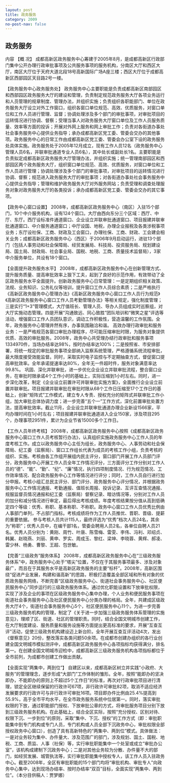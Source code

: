 ```yaml
---
layout: post
title: 政务服务
category: 2009
no-post-nav: false
---
```


##  政务服务

内容
【概  况】  成都高新区政务服务中心筹建于2005年8月，是成都高新区行政部门集中公开办理行政审批事项及公共服务事项的服务机构，分南区大厅和西区大厅，南区大厅位于天府大道北段18号高新国际广场A座三楼；西区大厅位于成都高新区西部园区天目路2号一楼。
 
【政务服务中心政务服务处】  政务服务中心主要职能是负责成都高新区南部园区和西部园区政务服务大厅的建设和管理，负责制定规范政务服务大厅各项业务运行和人员管理的规章制度、管理办法，并组织实施；负责组织各职能部门、单位在政务服务大厅设立对外工作窗口，组织各窗口单位规范、高效、优质服务，对窗口单位和工作人员进行管理、监督；协调处理涉及多个部门的审批事项，对审批项目的运转情况进行协调、督察；受理当事人对政务服务大厅窗口单位及工作人员服务质量、效率等方面的投诉；开展对外网上服务和网上审批工作；负责对各街道办事处社会事务服务中心提供业务指导；承办成都高新区党工委、管委会交办的其他事项。政务服务中心的日常工作由成都高新区党工委、管委会办公室下设的政务服务处具体实施。政务服务处于2005年12月成立，现有工作人员12名（政务服务中心管理人员6名，并联审批通道专业人员6名），其中处长或副处长1名。主要职能是负责拟定成都高新区政务服务大厅管理办法，并组织实施；统一管理南部园区和西部园区两个政务服务大厅，组织窗口单位规范、高效、优质服务，对窗口单位和工作人员进行管理；协调处理涉及多个部门的审批事项，对审批项目的运转情况进行协调、督察；规范进入政务服务大厅的审批事项；对各街道办事处社会事务服务中心提供业务指导；管理和维护政务服务大厅对外服务网站；负责受理和调查处理服务对象对政务服务大厅的各类投诉；承办成都高新区党工委、管委会交办的其它事项。
 
【政务中心窗口设置】  2008年，成都高新区政务服务中心（南区）入驻15个部门，10个中介服务机构，设有124个窗口。大厅由西向东分三个区域：西厅、中厅、东厅。西厅设标准件通道窗口、企业设立并联审批通道窗口、项目报建并联审批通道窗口、中介服务通道窗口；中厅设国、地税，办理企业报税及各类涉税事项业务；东厅设社保、工商、财政及工会窗口，办理社保、工商、财政、工会建会相关业务；成都高新区政务服务中心（西区）于2006年9月启动运行，进驻13个部门（包括人事劳动和社会保障局、经贸发展局、科技局、投资服务局、规划建设局、国土局、财政局、社会事业局、国税、地税、工商、质量技术监督局），3家中介服务单位，共设有18个窗口。
 
【全面提升政务服务水平】  2008年，成都高新区政务服务中心在创新管理方式、提升服务质量、提高审批效率上狠下工夫，起到了良好的示范作用，有效带动了全区政务服务水平全面提升。创新政务服务中心日常管理：一是定期组织相关政策、法规、业务知识、公务礼仪等培训，提升窗口工作人员综合素质；二是严格执行《高新区政务服务中心管理办法》《高新区政务服务中心窗口工作人员行为规范》《高新区政务服务中心窗口工作人员考勤管理办法》等相关规定，强化制度管理；三是实行“1+3”管理模式，大厅值班长、管理人员、导办人员组成实时巡察组，对大厅实施动态管理。四是开展“沟通致远、同心致胜”团队培训和“微笑之星”评选等活动，增强窗口工作人员团队意识，调动工作积极性，营造温馨的工作氛围。全年，政务服务中心管理井然有序，办事氛围融洽和谐。
高效办理行政审批和服务业务：一是严格规范各窗口审批办理程序，尽可能压缩审批时限，为服务对象提供优质、高效的审批服务。2008年，政务中心共受理办结行政审批和服务事项1334970件，当场办结率达98%，按时办结率达100%；二是按照省、市安排部署，将统一规定的审批服务事项全部纳入监察系统管理，严格遵循系统流程审批，最大限度接受效能监督。同时，采取实时电子监控与不定期抽查方式，督促窗口提高审批效率。全年承诺提速率达80%，全年无一件超时件，服务对象满意率达99.8%。
巩固、深化并联审批，进一步优化企业设立并联审批流程，整合窗口业务，在审批时限承诺4个工作小时的基础上，实际压缩到1小时左右。同时，进一步深化改革，制定《企业设立前置许可并联审批实施方案》，全面推行企业设立前置并联审批。项目报建并联审批在审批时限从68个工作日压缩至17个工作日的基础上，创新“矩阵式”工作模式，建立专人专责、授权充分的矩阵式并联审批工作小组，加大审批总体协调力度；进一步完善“五个一”工作方式，深化前置审批处置方法，提高审批效率。截止11月，企业设立并联审批通道办理企业新设1566家，平均办理时间在1小时左右；项目报建并联审批通道进入企业150家，涉及项目295个，办理事项2951件，累计为企业节省15000多个工作日。
 
【工作人员年终考核】  2008年，成都高新区政务服务中心按照《成都高新区政务服务中心窗口工作人员考核暂行办法》，认真组织实施政务服务中心工作人员的年度考核工作。成立以政务服务中心主任为组长，政务服务中心、人事劳动和社会保障局、纪工委（监察局）、窗口工作组长代表为成员的考核工作小组，负责考核的组织、实施。考核由各工作组开展组内民主评分，窗口部门开展工作人员部门评分，政务服务中心开展工作人员全年工作情况评分，三方面评分工作分别对工作人员的“德”、“能”、“勤”、“纪”、“廉”情况，执行四项制度情况、行为规范情况、工作效率情况、配合政务服务中心工作等情况进行评分；同时，工作人员自行进行加分申报。考核小组汇总民主评分、部门评分、政务服务中心评分情况，并根据政务服务中心工作情况通报、考勤通报、值班长周报、投诉记录、互评互查情况通报、规服监督员情况通报和纪工委（监察局）督察记录、暗访情况等，分别对工作人员的加分和减分情况进行审定，最后得出考核成绩。年度考核结果按分值从高到低确定四个等级：优秀、称职、基本称职、不称职。政务中心窗口工作人员优秀比例由人事部门单列，不占部门指标。考核成绩将作为工作人员推优、晋职、晋级、提薪的重要依据。
参与考核人员共计115人，最终评选为“优秀”档次人员24名，其余为“称职”；优秀人员中，在编干部1名，管委会聘用人员2名，各单位自聘人员21名。优秀人员分别为：黄刚、周竹、叶唐、陈雪梅、雷雯、李伟、冯利、邓绍贞、韩翼、赵晓燕、刘丽、黄申、罗实、周成玉、黎红、梁坤、李晓蓉、黄辉、郝凌、雷少林、杨勇、曹黎、王超、包世敏。
 
【完善“三级政务”服务体系】  2008年，成都高新区政务服务中心在“三级政务服务体系”中，政务服务中心处于“塔尖”位置，不仅在于其服务事项最多、涉及对象最广，而且在于其服务水平是高新区政务服务的主要“标杆”。2008年，高新区围绕“促进产业发展，构建和谐高新”的思路，积极打造覆盖全部区域和所有对象的优质政务服务网络，不断完善“区级政务服务中心、街道社会事务服务中心、社区便民服务中心”同步运行的三级政务服务体系。通过优化职能设置和下放审批权限，实现了涉及企业的事项在区级政务服务中心集中办理，个人业务和便民服务事项在街道社会事务服务中心及社区便民服务中心分类办理的格局。全年，共建成区级政务大厅4个，街道社会事务服务中心5个，社区便民服务中心11个。为进一步完善三级政务服务机构的管理，制定了《关于进一步加强三级政务服务体系管理的实施意见》，理顺了区、街道、社区的管理职责。同时，结合全国文明城市创建工作，在大厅制度建设、服务质量和服务设施等方面提出更高标准的要求，开展“互查互评”活动，促使三级政务机构建设迈上新台阶。全年开展互查互评活动4次，发出《督察意见》20份，整改落实各类问题50余项。在成都市创建办组织的各行业创建全国文明城市模拟测评中，成都高新区政务服务中心各项指标均获得满分，排名第一。在创建全国文明城市迎检中，成都高新区三级政务服务机构各项指标都位于全市前列，为成都市创建工作做出贡献。
 
【全面实现“两集中，两到位”】  自建区以来，成都高新区树立并实践“小政府、大服务”的管理理念，逐步形成“大部门”工作体制的雏形。全年，按照“能即办的坚决即办，不能即办的原则上不超过5个工作日”的标准，再次对行政审批项目进行清理，锁定全区继续保留的行政许可67项，非行政许可审批82项，取消不适应经济发展要求的行政许可与非行政许可审批16项。项目即办件比例由25.4%提高到55.9%，高于全市平均水平，在全市政务服务系统中位居第一。同时，落实审批权限的下放，通过职能部门授权、下放审批公章的方式，将审批服务项目分别下放到三级政务服务机构。在此基础上，结合全区实际，按照“充分授权、区别对待、权限下沉、一步到位”的原则，采取“集中、下沉、授权”的工作方式（即：审批职能集中到专门机构或专门人员，专门机构或人员全部下沉政务中心，审批权限全部授权政务中心窗口），创造了具有高新特色的“两集中、两到位”模式。具体做法：一是对业务较为集中、办件量大、涉及范围广的部门，涉及规划、国土、国税、地税、工商、质监、人事（社保）等，实行审批职能集中一个处室或成立“审批办公室”，该机构成建制下沉政务中心；二是对其他业务较为分散、办件量不大的部门，如经贸发展、城管执法等，实行审批职能集中授权专人，该工作人员入驻政务中心。截至2008年，全区有审批职能的15个部门均将“审批机构、审批专人”向政务中心集中，达到现场办结率、按时办结率“双百”目标，全面实现“两集中、两到位”。（本分目供稿人：贾梦娜）